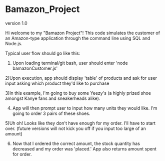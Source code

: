 # Bamazon_Project

version 1.0

Hi welcome to my "Bamazon Project"! This code simulates the customer of an Amazon-type application through the command line using SQL and Node.js.

Typical user flow should go like this:

1) Upon loading terminal/git bash, user should enter 'node bamazonCustomer.js'


2)Upon execution, app should display 'table' of products and ask for user input asking which product they'd like to purchase


3)In this example, I'm going to buy some Yeezy's (a highly prized shoe amongst Kanye fans and sneakerheads alike).

4) App will then prompt user to input how many units they would like. I'm going to order 3 pairs of these shoes.

5)Uh oh! Looks like they don't have enough for my order. I'll have to start over. (future versions will not kick you off if you input too large of an amount)

6) Now that I ordered the correct amount, the stock quantity has decreased and my order was 'placed.' App also returns amount spent for order.
